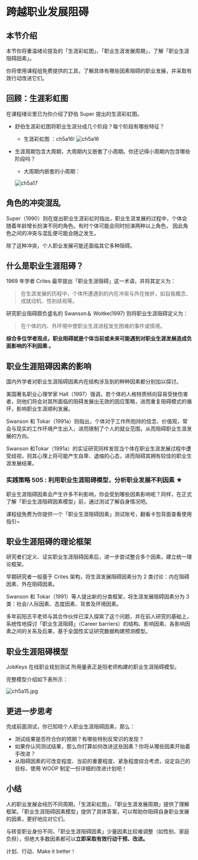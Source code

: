 #  跨越职业发展阻碍

## 本节介绍
本节你将重温绪论提及的「生涯彩虹图」、「职业生涯发展周期」，了解「职业生涯阻碍因素」。

你将使用课程组免费提供的工具，了解具体有哪些因素阻碍的职业发展，并采取有效行动改进它们。

## 回顾：生涯彩虹图
在课程绪论里已为你介绍了舒伯 Super 提出的生涯彩虹图。

- 舒伯生涯彩虹图将职业生涯分成几个阶段？每个阶段有哪些特征？
  - 生涯彩虹图 ：ch5a16!
 ![ch5a16](https://user-images.githubusercontent.com/24825916/41274565-22412e48-6e1e-11e8-8624-902a0c495c03.jpg)
  
- 生涯周期包含大周期，大周期内又嵌套了小周期。你还记得小周期内包含哪些阶段吗？
  - 大周期内嵌套的小周期：
  
  ![ch5a17](https://user-images.githubusercontent.com/24825916/41274622-5abb4326-6e1e-11e8-8567-f7eb98c0b267.jpg)

  
## 角色的冲突混乱
Super（1990）则在提出职业生涯彩虹时指出，职业生涯发展的过程中，个体会随着年龄增长扮演不同的角色。有时个体可能会同时扮演两种以上角色， 因此角色之间的冲突与混乱便可能会随之发生。

除了这种冲突，个人职业发展可能还面临其它多种阻碍。

## 什么是职业生涯阻碍？
1969 年学者 Crites 最早提出「职业生涯阻碍」这一术语，并将其定义为：

> 在生涯发展的历程中，个体所遭遇到的内在冲突与外在挫折，如自我概念、成就动机、性别歧视等。

研究职业阻碍颇负盛名的 Swanson＆ Woitke(1997) 则将职业生涯阻碍定义为：

> 在个体的内、外环境中使职业生涯进程发生困难的事件或情境。

**综合多位学者观点，职业阻碍就是个体当前或未来可能遇到对职业生涯发展造成负面影响的不利因素 。**

## 职业生涯阻碍因素的影响
国内外学者对职业生涯阻碍因素内在结构涉及到的种种因素都分别加以探讨。

美国著名职业心理学家 Hall（1997）强调，若个体的人格特质倾向容易受挫伤害者，则他们将会对其所面临的阻碍发展出无效的因应策略，进而重复阻碍模式的循环，影响职业生涯顺利发展。

Swanson 和 Tokar（1991a）则指出，个体对于工作所抱持的信念、价值观，常会与现实的工作环境产生出入，进而限制了个人的就业范围，从而阻碍职业生涯发展的方向。

Swanson 和Tokar（1991a）的实证研究同样发现当个体在职业生涯发展过程中遭受歧视，则其心理上将可能产生自卑、退缩的心态，进而阻碍其拥有较佳的职业生涯发展结果。

### 实践策略 505 : 利用职业生涯阻碍模型，分析职业发展不利因素 ★
职业生涯阻碍因素会产生许多不利影响，你会受到哪些因素影响呢？同样，在正式了解「职业生涯阻碍因素模型」前，通过测试了解自身情况吧。

课程组免费为你提供一个「职业生涯阻碍因素」测试账号，翻看卡包背面查看使用指引~

## 职业生涯阻碍的理论框架
研究者们定义、证实职业生涯阻碍因素后，进一步尝试整合多个因素，建立统一理论框架。

早期研究者一般基于 Crites 架构，将生涯发展阻碍因素分为 2 类讨论：内在阻碍因素、外在阻碍因素。

Swanson 和 Tokar（1991）等人提出新的分类框架，将生涯发展阻碍因素分为 3 类：社会/人际因素、态度因素、背景及环境因素。

多年前阳志平老师与其合作伙伴已深入探索了这个问题，并在前人研究的基础上，系统性地探讨「职业生涯阻碍」（Career barriers）的结构、影响因素、各影响因素之间的关系及后果，基于全国性实证研究数据构建预测模型。

## 职业生涯阻碍模型
JobKeys 在线职业规划测试 所用量表正是阳老师构建的职业生涯阻碍模型。

完整模型介绍如下表所示：

![ch5a15.jpg](https://user-images.githubusercontent.com/24825916/41274659-7fe1d890-6e1e-11e8-806d-4acf31c9cf42.jpg)

## 更进一步思考
完成前面测试，你已知晓个人职业生涯阻碍因素，那么：

- 测试结果是否符合你的预期？有哪些特别反常识的发现？
- 如果你认同测试结果，那么你打算如何改进这些因素？你将从哪些因素开始着手改进？
- 从阻碍因素的可改变程度、当前的重要程度、紧急程度综合考虑，设定自己的目标、使用 WOOP 制定一份详细的改进计划吧！
## 小结
人的职业发展会经历不同周期，「生涯彩虹图」、「职业生涯发展周期」提供了理解框架。「职业生涯阻碍因素模型」提供了具体答案，可以帮助你阻碍自身职业发展的因素，更好地应对它们。

与转变职业身份不同，「职业生涯阻碍因素」少量因素比较难调整（如性别、家庭负担），但绝大多数因素都可以**立即采取有效行动干预、改进。**

计划、行动、Make it better！

